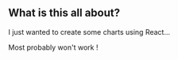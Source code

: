 ## What is this all about?

I just wanted to create some charts using React...

Most probably won't work !
